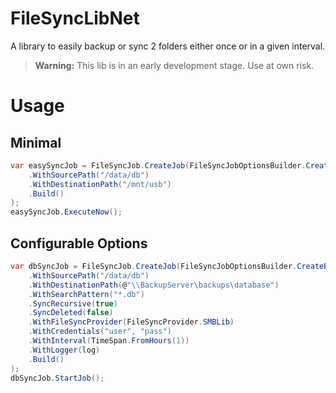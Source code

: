 # FileSyncLibNet

A library to easily backup or sync 2 folders either once or in a given interval.

> **Warning:**
> This lib is in an early development stage. Use at own risk.

# Usage

## Minimal

``` C#
var easySyncJob = FileSyncJob.CreateJob(FileSyncJobOptionsBuilder.CreateBuilder()
    .WithSourcePath("/data/db")
    .WithDestinationPath("/mnt/usb")
    .Build()
);
easySyncJob.ExecuteNow();
```

## Configurable Options

``` C#
var dbSyncJob = FileSyncJob.CreateJob(FileSyncJobOptionsBuilder.CreateBuilder()
    .WithSourcePath("/data/db")
    .WithDestinationPath(@"\\BackupServer\backups\database")
    .WithSearchPattern("*.db")
    .SyncRecursive(true)
    .SyncDeleted(false)
    .WithFileSyncProvider(FileSyncProvider.SMBLib)
    .WithCredentials("user", "pass")
    .WithInterval(TimeSpan.FromHours(1))
    .WithLogger(log)
    .Build()
);
dbSyncJob.StartJob();
```

